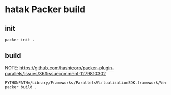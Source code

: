 # hatak Packer build

## init

```shell
packer init .
```

## build

NOTE: https://github.com/hashicorp/packer-plugin-parallels/issues/36#issuecomment-1279810302

```shell
PYTHONPATH=/Library/Frameworks/ParallelsVirtualizationSDK.framework/Versions/11/Libraries/Python/3.7 packer build .
```
